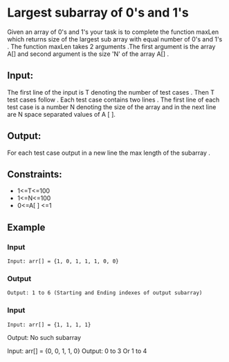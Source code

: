 # Largest subarray of 0's and 1's

Given an array of 0's and 1's your task is to complete the function maxLen which returns  size of  the  largest sub array with equal number of 0's and 1's .
The function maxLen takes 2 arguments .The first argument is the array A[] and second argument is the size 'N' of the array A[] .

## Input:

The first line of the input is T denoting the number of test cases .
Then T test cases follow . Each test case contains two lines . 
The first line of each test case is a number N denoting the size of the array and in the next line are N space separated values of A [ ].

## Output:

For each test case output in a new line the max length of the subarray .
 
## Constraints:

* 1<=T<=100
* 1<=N<=100
* 0<=A[ ] <=1

## Example

### Input

```
Input: arr[] = {1, 0, 1, 1, 1, 0, 0}
```

### Output

```
Output: 1 to 6 (Starting and Ending indexes of output subarray)
```

### Input

```
Input: arr[] = {1, 1, 1, 1}
```

Output: No such subarray

Input: arr[] = {0, 0, 1, 1, 0}
Output: 0 to 3 Or 1 to 4
```
